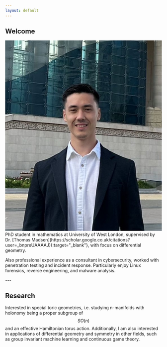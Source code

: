 ```yaml
---
layout: default
---
```


## Welcome

<img class="profile-picture" src="img/me_square_crop.jpeg">
PhD student in mathematics at University of West London, supervised by Dr. [Thomas Madsen](https://scholar.google.co.uk/citations?user=_bnpreUAAAAJ){:target="_blank"}, with focus on differential geometry.

Also professional experience as a consultant in cybersecurity, worked with penetration testing and incident response. Particularly enjoy Linux forensics, reverse engineering, and malware analysis.

<div style="clear: both;"></div>
---

## Research

Interested in special toric geometries, i.e. studying n-manifolds with holonomy being a proper subgroup of $$SO(n)$$ and an effective Hamiltonian torus action. Additionally, I am also interested in applications of differential geometry and symmetry in other fields, such as group invariant machine learning and continuous game theory.

